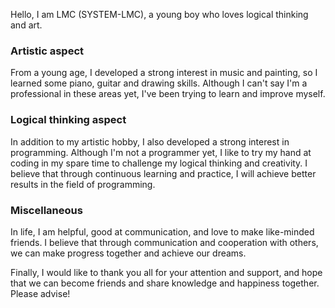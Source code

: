 Hello, I am LMC (SYSTEM-LMC), a young boy who loves logical thinking and art.

### Artistic aspect

From a young age, I developed a strong interest in music and painting, so I learned some piano, guitar and drawing skills. Although I can't say I'm a professional in these areas yet, I've been trying to learn and improve myself.

### Logical thinking aspect

In addition to my artistic hobby, I also developed a strong interest in programming. Although I'm not a programmer yet, I like to try my hand at coding in my spare time to challenge my logical thinking and creativity. I believe that through continuous learning and practice, I will achieve better results in the field of programming.

### Miscellaneous

In life, I am helpful, good at communication, and love to make like-minded friends. I believe that through communication and cooperation with others, we can make progress together and achieve our dreams.

Finally, I would like to thank you all for your attention and support, and hope that we can become friends and share knowledge and happiness together. Please advise!
